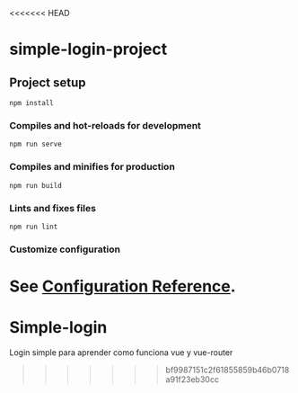 <<<<<<< HEAD
# simple-login-project

## Project setup
```
npm install
```

### Compiles and hot-reloads for development
```
npm run serve
```

### Compiles and minifies for production
```
npm run build
```

### Lints and fixes files
```
npm run lint
```

### Customize configuration
See [Configuration Reference](https://cli.vuejs.org/config/).
=======
# Simple-login
Login simple para aprender como funciona vue y vue-router
>>>>>>> bf9987151c2f61855859b46b0718a91f23eb30cc
